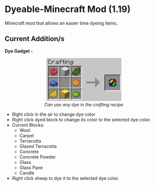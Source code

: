 # Dyeable-Minecraft Mod (1.19)
 Minecraft mod that allows an easier time dyeing items.

## Current Addition/s
<b>Dye Gadget -</b>

 <p align="center">
<img alt="Recipe for the Dye Gadget" src="images/DyeGadgetRecipe.png"><br><i>
Can use any dye in the crafting recipe</i>
</p>

 - Right click in the air to change dye color
 - Right click dyed block to change its color to the selected dye color.
  - Current Blocks:
    - Wool
    - Carpet
    - Terracotta
    - Glazed Terracotta
    - Concrete
    - Concrete Powder
    - Glass
    - Glass Pane
    - Candle
 - Right click sheep to dye it to the selected dye color.
